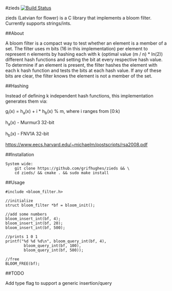 #zieds
[![Build Status](https://travis-ci.org/grifhughes/zieds.svg?branch=master)](https://travis-ci.org/grifhughes/zieds)

zieds (Latvian for flower) is a C library that implements a bloom filter.
Currently supports strings/ints.

##About

A bloom filter is a compact way to test whether an element is a member of a
set. The filter uses m bits (16 in this implementation) per element to
represent n elements by hashing each with k (optimal value (m / n) * ln(2))
different hash functions and setting the bit at every respective hash value.
To determine if an element is present, the filter hashes the element with each k
hash function and tests the bits at each hash value. If any of these bits are
clear, the filter knows the element is not a member of the set.

##Hashing

Instead of defining k independent hash functions, this implementation 
generates them via:

g<sub>i</sub>(x) = h<sub>a</sub>(x) + i * h<sub>b</sub>(x) % m, where i ranges from [0:k)

h<sub>a</sub>(x) - Murmur3 32-bit

h<sub>b</sub>(x) - FNV1A 32-bit

https://www.eecs.harvard.edu/~michaelm/postscripts/rsa2008.pdf

##Installation
```
System wide:
	git clone https://github.com/grifhughes/zieds && \
	cd zieds/ && cmake . && sudo make install
```

##Usage
```
#include <bloom_filter.h>

//initialize
struct bloom_filter *bf = bloom_init();

//add some numbers
bloom_insert_int(bf, 4);
bloom_insert_int(bf, 20);
bloom_insert_int(bf, 500);

//prints 1 0 1
printf("%d %d %d\n", bloom_query_int(bf, 4), 
        bloom_query_int(bf, 100),
        bloom_query_int(bf, 500)); 

//free
BLOOM_FREE(bf);
```

##TODO

Add type flag to support a generic insertion/query
